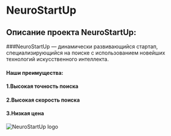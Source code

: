 # NeuroStartUp

## Описание проекта NeuroStartUp:

###NeuroStartUp — динамически развивающийся стартап, специализирующийся на поиске с использованием новейших технологий искусственного интеллекта.

#### Наши преимущества:

#### 1.Высокая точность поиска
#### 2.Высокая скорость поиска
#### 3.Низкая цена

![NeuroStartUp logo](https://camo.githubusercontent.com/79ee96a8b8fa098c44d1ca302006f24d008408a1c22fc13260437214d705a23d/68747470733a2f2f6e65746f6c6f67792d636f64652e6769746875622e696f2f6769742d686f6d65776f726b732f696e74726f64756374696f6e2f6173736574732f6c6f676f2e706e67)

